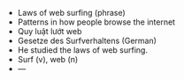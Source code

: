 - Laws of web surfing (phrase)
- Patterns in how people browse the internet
- Quy luật lướt web
- Gesetze des Surfverhaltens (German)
- He studied the laws of web surfing.
- Surf (v), web (n)
- —
